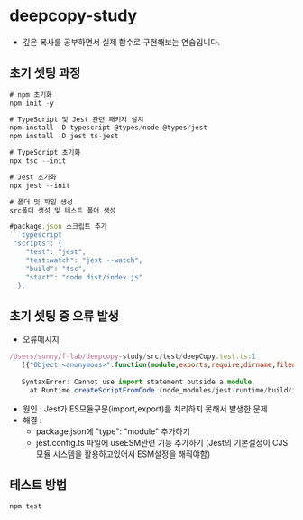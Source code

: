 # deepcopy-study
- 깊은 복사를 공부하면서 실제 함수로 구현해보는 연습입니다.

## 초기 셋팅 과정
```typescript
# npm 초기화
npm init -y

# TypeScript 및 Jest 관련 패키지 설치
npm install -D typescript @types/node @types/jest
npm install -D jest ts-jest

# TypeScript 초기화 
npx tsc --init

# Jest 초기화
npx jest --init

# 폴더 및 파일 생성
src폴더 생성 및 테스트 폴더 생성

#package.json 스크립트 추가
```typescript
 "scripts": {
    "test": "jest",
    "test:watch": "jest --watch",
    "build": "tsc",
    "start": "node dist/index.js"
  },
```


## 초기 셋팅 중 오류 발생
- 오류메시지
```typescript
/Users/sunny/f-lab/deepcopy-study/src/test/deepCopy.test.ts:1
   ({"Object.<anonymous>":function(module,exports,require,dirname,filename,jest){import deepCopy from "../deepCopy";
                                                                                     ^^^^^^
   SyntaxError: Cannot use import statement outside a module
     at Runtime.createScriptFromCode (node_modules/jest-runtime/build/index.js:1505:14)
```
- 원인 : Jest가 ES모듈구문(import,export)를 처리하지 못해서 발생한 문제
- 해결 :
  - package.json에 "type": "module" 추가하기
  - jest.config.ts 파일에 useESM관련 기능 추가하기 (Jest의 기본설정이 CJS모듈 시스템을 활용하고있어서 ESM설정을 해줘야함)



## 테스트 방법
```typescript
npm test
```